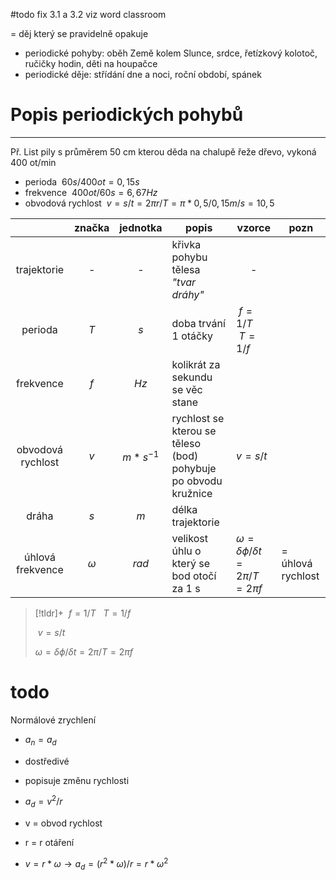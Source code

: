 #todo fix 3.1 a 3.2 viz word classroom

= děj který se pravidelně opakuje
- periodické pohyby: oběh Země kolem Slunce, srdce, řetízkový kolotoč, ručičky hodin, děti na houpačce
- periodické děje: střídání dne a noci, roční období, spánek

# Popis periodických pohybů
---
Př. List pily s průměrem 50 cm kterou děda na chalupě řeže dřevo, vykoná 400 ot/min
- perioda  ${\ 60s/400ot = 0,15 s\ }$
- frekvence  ${\ 400ot/60s = 6,67 Hz\ }$
- obvodová rychlost  ${\ v = s/t = 2\pi r/T = \pi *0,5/0,15 m/s = 10,5\ }$

|  | značka | jednotka | popis | vzorce | pozn |
| :--: | :--: | :--: | ---- | ---- | ---- |
| trajektorie | - | - | křivka pohybu tělesa<br>_"tvar dráhy"_ | <center>-</center> |  |
| perioda | $T$ | $s$ | doba trvání 1 otáčky | ${\ f = 1/T\ }$<br>${\ T = 1/f\ }$ |  |
| frekvence | $f$ | $Hz$ | kolikrát za sekundu se věc stane |  |  |
| obvodová rychlost | $v$ | $m*s^{-1}$ | rychlost se kterou se těleso (bod) pohybuje po obvodu kružnice | $v = s/t$ |  |
| dráha | $s$ | $m$ | délka trajektorie |  |  |
| úhlová frekvence | $\omega$ | 	$rad$ | velikost	úhlu o který se bod otočí za 1 s | $\omega = \delta \phi/\delta t = 2\pi/T = 2\pi f$ | = úhlová rychlost |
 
> [!tldr]+
>  ${\ f = 1/T\ }$
>   ${\ T = 1/f\ }$
>   
>  ${\ v = s/t\ }$
>
>$\omega = \delta \phi/\delta t = 2\pi/T = 2\pi f$

# todo
Normálové zrychlení
- $a_n = a_d$
- dostředivé
- popisuje změnu rychlosti
- $a_d = v^2/r$
- v = obvod rychlost
- r = r otáření

- $v = r*\omega  \longrightarrow a_d = (r^2*\omega)/r = r*\omega^2$


